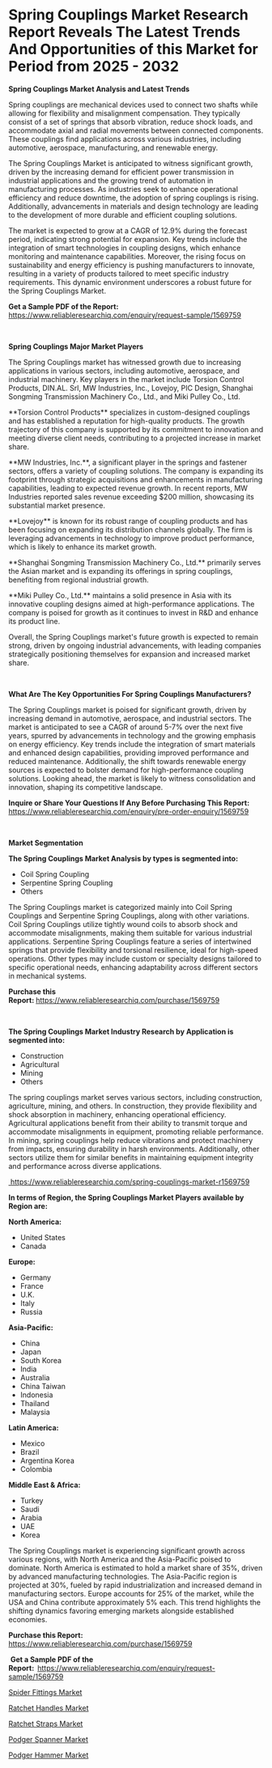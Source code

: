 <p><h1>Spring Couplings Market Research Report Reveals The Latest Trends And Opportunities of this Market for Period from 2025 - 2032</h1></p><p><strong>Spring Couplings Market Analysis and Latest Trends</strong></p>
<p><p>Spring couplings are mechanical devices used to connect two shafts while allowing for flexibility and misalignment compensation. They typically consist of a set of springs that absorb vibration, reduce shock loads, and accommodate axial and radial movements between connected components. These couplings find applications across various industries, including automotive, aerospace, manufacturing, and renewable energy.</p><p>The Spring Couplings Market is anticipated to witness significant growth, driven by the increasing demand for efficient power transmission in industrial applications and the growing trend of automation in manufacturing processes. As industries seek to enhance operational efficiency and reduce downtime, the adoption of spring couplings is rising. Additionally, advancements in materials and design technology are leading to the development of more durable and efficient coupling solutions.</p><p>The market is expected to grow at a CAGR of 12.9% during the forecast period, indicating strong potential for expansion. Key trends include the integration of smart technologies in coupling designs, which enhance monitoring and maintenance capabilities. Moreover, the rising focus on sustainability and energy efficiency is pushing manufacturers to innovate, resulting in a variety of products tailored to meet specific industry requirements. This dynamic environment underscores a robust future for the Spring Couplings Market.</p></p>
<p><strong>Get a Sample PDF of the Report:&nbsp;</strong> <a href="https://www.reliableresearchiq.com/enquiry/request-sample/1569759?utm_campaign=1123&utm_medium=2&utm_source=Github&utm_content=ia&utm_term=25032025&utm_id=spring-couplings">https://www.reliableresearchiq.com/enquiry/request-sample/1569759</a></p>
<p>&nbsp;</p>
<p><strong>Spring Couplings Major Market Players</strong></p>
<p><p>The Spring Couplings market has witnessed growth due to increasing applications in various sectors, including automotive, aerospace, and industrial machinery. Key players in the market include Torsion Control Products, DIN.AL. Srl, MW Industries, Inc., Lovejoy, PIC Design, Shanghai Songming Transmission Machinery Co., Ltd., and Miki Pulley Co., Ltd.</p><p>**Torsion Control Products** specializes in custom-designed couplings and has established a reputation for high-quality products. The growth trajectory of this company is supported by its commitment to innovation and meeting diverse client needs, contributing to a projected increase in market share.</p><p>**MW Industries, Inc.**, a significant player in the springs and fastener sectors, offers a variety of coupling solutions. The company is expanding its footprint through strategic acquisitions and enhancements in manufacturing capabilities, leading to expected revenue growth. In recent reports, MW Industries reported sales revenue exceeding $200 million, showcasing its substantial market presence.</p><p>**Lovejoy** is known for its robust range of coupling products and has been focusing on expanding its distribution channels globally. The firm is leveraging advancements in technology to improve product performance, which is likely to enhance its market growth.</p><p>**Shanghai Songming Transmission Machinery Co., Ltd.** primarily serves the Asian market and is expanding its offerings in spring couplings, benefiting from regional industrial growth.</p><p>**Miki Pulley Co., Ltd.** maintains a solid presence in Asia with its innovative coupling designs aimed at high-performance applications. The company is poised for growth as it continues to invest in R&D and enhance its product line.</p><p>Overall, the Spring Couplings market's future growth is expected to remain strong, driven by ongoing industrial advancements, with leading companies strategically positioning themselves for expansion and increased market share.</p></p>
<p>&nbsp;</p>
<p><strong>What Are The Key Opportunities For Spring Couplings Manufacturers?</strong></p>
<p><p>The Spring Couplings market is poised for significant growth, driven by increasing demand in automotive, aerospace, and industrial sectors. The market is anticipated to see a CAGR of around 5-7% over the next five years, spurred by advancements in technology and the growing emphasis on energy efficiency. Key trends include the integration of smart materials and enhanced design capabilities, providing improved performance and reduced maintenance. Additionally, the shift towards renewable energy sources is expected to bolster demand for high-performance coupling solutions. Looking ahead, the market is likely to witness consolidation and innovation, shaping its competitive landscape.</p></p>
<p><strong>Inquire or Share Your Questions If Any Before Purchasing This Report:</strong> <a href="https://www.reliableresearchiq.com/enquiry/pre-order-enquiry/1569759?utm_campaign=1123&utm_medium=2&utm_source=Github&utm_content=ia&utm_term=25032025&utm_id=spring-couplings">https://www.reliableresearchiq.com/enquiry/pre-order-enquiry/1569759</a></p>
<p>&nbsp;</p>
<p><strong>Market Segmentation</strong></p>
<p><strong>The Spring Couplings Market Analysis by types is segmented into:</strong></p>
<p><ul><li>Coil Spring Coupling</li><li>Serpentine Spring Coupling</li><li>Others</li></ul></p>
<p><p>The Spring Couplings market is categorized mainly into Coil Spring Couplings and Serpentine Spring Couplings, along with other variations. Coil Spring Couplings utilize tightly wound coils to absorb shock and accommodate misalignments, making them suitable for various industrial applications. Serpentine Spring Couplings feature a series of intertwined springs that provide flexibility and torsional resilience, ideal for high-speed operations. Other types may include custom or specialty designs tailored to specific operational needs, enhancing adaptability across different sectors in mechanical systems.</p></p>
<p><strong>Purchase this Report:&nbsp;</strong><a href="https://www.reliableresearchiq.com/purchase/1569759?utm_campaign=1123&utm_medium=2&utm_source=Github&utm_content=ia&utm_term=25032025&utm_id=spring-couplings">https://www.reliableresearchiq.com/purchase/1569759</a></p>
<p>&nbsp;</p>
<p><strong>The Spring Couplings Market Industry Research by Application is segmented into:</strong></p>
<p><ul><li>Construction</li><li>Agricultural</li><li>Mining</li><li>Others</li></ul></p>
<p><p>The spring couplings market serves various sectors, including construction, agriculture, mining, and others. In construction, they provide flexibility and shock absorption in machinery, enhancing operational efficiency. Agricultural applications benefit from their ability to transmit torque and accommodate misalignments in equipment, promoting reliable performance. In mining, spring couplings help reduce vibrations and protect machinery from impacts, ensuring durability in harsh environments. Additionally, other sectors utilize them for similar benefits in maintaining equipment integrity and performance across diverse applications.</p></p>
<p><a href="https://www.reliableresearchiq.com/spring-couplings-market-r1569759?utm_campaign=1123&utm_medium=2&utm_source=Github&utm_content=ia&utm_term=25032025&utm_id=spring-couplings">&nbsp;https://www.reliableresearchiq.com/spring-couplings-market-r1569759</a></p>
<p><strong>In terms of Region, the Spring Couplings Market Players available by Region are:</strong></p>
<p>
    <p> <strong> North America: </strong>
        <ul>
            <li>United States</li>
            <li>Canada</li>
        </ul>
        </p> 
    <p> <strong> Europe: </strong>
        <ul>
            <li>Germany</li>
            <li>France</li>
            <li>U.K.</li>
            <li>Italy</li>
            <li>Russia</li>
        </ul>
        </p> 
    <p> <strong> Asia-Pacific: </strong>
        <ul>
            <li>China</li>
            <li>Japan</li>
            <li>South Korea</li>
            <li>India</li>
            <li>Australia</li>
            <li>China Taiwan</li>
            <li>Indonesia</li>
            <li>Thailand</li>
            <li>Malaysia</li>
        </ul>
        </p> 
    <p> <strong> Latin America: </strong>
        <ul>
            <li>Mexico</li>
            <li>Brazil</li>
            <li>Argentina Korea</li>
            <li>Colombia</li>
        </ul>
        </p> 
    <p> <strong> Middle East & Africa: </strong>
        <ul>
            <li>Turkey</li>
            <li>Saudi</li>
            <li>Arabia</li>
            <li>UAE</li>
            <li>Korea</li>
        </ul>
    </p>
    </p>
<p><p>The Spring Couplings market is experiencing significant growth across various regions, with North America and the Asia-Pacific poised to dominate. North America is estimated to hold a market share of 35%, driven by advanced manufacturing technologies. The Asia-Pacific region is projected at 30%, fueled by rapid industrialization and increased demand in manufacturing sectors. Europe accounts for 25% of the market, while the USA and China contribute approximately 5% each. This trend highlights the shifting dynamics favoring emerging markets alongside established economies.</p></p>
<p><strong>Purchase this Report: </strong><a href="https://www.reliableresearchiq.com/purchase/1569759?utm_campaign=1123&utm_medium=2&utm_source=Github&utm_content=ia&utm_term=25032025&utm_id=spring-couplings">https://www.reliableresearchiq.com/purchase/1569759</a></p>
<p>&nbsp;<strong>Get a Sample PDF of the Report:&nbsp;&nbsp;</strong><a href="https://www.reliableresearchiq.com/enquiry/request-sample/1569759?utm_campaign=1123&utm_medium=2&utm_source=Github&utm_content=ia&utm_term=25032025&utm_id=spring-couplings">https://www.reliableresearchiq.com/enquiry/request-sample/1569759</a></p>
<p><strong></strong></p>
<p><p><a href="https://github.com/laverkyllozc/Market-Research-Report-List-1/blob/main/spider-fittings-market.md?utm_campaign=1123&utm_medium=2&utm_source=Github&utm_content=ia&utm_term=25032025&utm_id=spring-couplings">Spider Fittings Market</a></p><p><a href="https://github.com/saribuissawi/Market-Research-Report-List-1/blob/main/ratchet-handles-market.md?utm_campaign=1123&utm_medium=2&utm_source=Github&utm_content=ia&utm_term=25032025&utm_id=spring-couplings">Ratchet Handles Market</a></p><p><a href="https://github.com/foddekampo/Market-Research-Report-List-1/blob/main/ratchet-straps-market.md?utm_campaign=1123&utm_medium=2&utm_source=Github&utm_content=ia&utm_term=25032025&utm_id=spring-couplings">Ratchet Straps Market</a></p><p><a href="https://github.com/furnoirons9e/Market-Research-Report-List-1/blob/main/podger-spanner-market.md?utm_campaign=1123&utm_medium=2&utm_source=Github&utm_content=ia&utm_term=25032025&utm_id=spring-couplings">Podger Spanner Market</a></p><p><a href="https://github.com/puttslukis59/Market-Research-Report-List-1/blob/main/podger-hammer-market.md?utm_campaign=1123&utm_medium=2&utm_source=Github&utm_content=ia&utm_term=25032025&utm_id=spring-couplings">Podger Hammer Market</a></p></p>